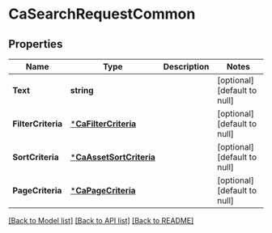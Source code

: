 # CaSearchRequestCommon

## Properties
Name | Type | Description | Notes
------------ | ------------- | ------------- | -------------
**Text** | **string** |  | [optional] [default to null]
**FilterCriteria** | [***CaFilterCriteria**](caFilterCriteria.md) |  | [optional] [default to null]
**SortCriteria** | [***CaAssetSortCriteria**](caAssetSortCriteria.md) |  | [optional] [default to null]
**PageCriteria** | [***CaPageCriteria**](caPageCriteria.md) |  | [optional] [default to null]

[[Back to Model list]](../README.md#documentation-for-models) [[Back to API list]](../README.md#documentation-for-api-endpoints) [[Back to README]](../README.md)

